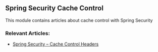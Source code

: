## Spring Security Cache Control

This module contains articles about cache control with Spring Security

### Relevant Articles: 
- [Spring Security – Cache Control Headers](https://www.surya.com/spring-security-cache-control-headers)
